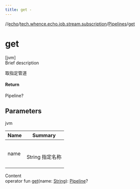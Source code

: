 ```yaml
---
title: get -
---
```

//[echo](../../index.md)/[tech.whence.echo.job.stream.subscription](../index.md)/[Pipelines](index.md)/[get](get.md)



# get  
[jvm]  
Brief description  


取指定管道



#### Return  


Pipeline?



## Parameters  
  
jvm  
  
|  Name|  Summary| 
|---|---|
| name| <br><br>String 指定名称<br><br>
  
  
Content  
operator fun [get](get.md)(name: [String](https://kotlinlang.org/api/latest/jvm/stdlib/kotlin/-string/index.html)): [Pipeline](../-pipeline/index.md)?  



